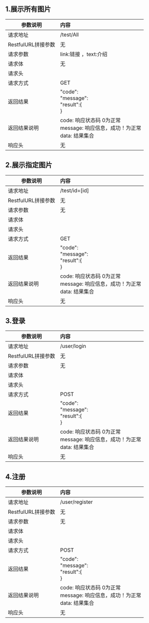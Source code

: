 ## 1.展示所有图片

| **参数说明**       | **内容**                                                     |
| ------------------ | :----------------------------------------------------------- |
| 请求地址           | /test/All                                                    |
| RestfulURL拼接参数 | 无                                                           |
| 请求参数           | link:链接 ，text:介绍                                        |
| 请求体             | 无                                                           |
| 请求头             |                                                              |
| 请求方式           | GET                                                          |
| 返回结果           | "code": <br/>    "message": <br/>    "result":{<br>}         |
| 返回结果说明       | code: 响应状态码 0为正常<br/>message: 响应信息，成功！为正常<br/>data: 结果集合 |
| 响应头             | 无                                                           |

## 2.展示指定图片

| **参数说明**       | **内容**                                                     |
| ------------------ | :----------------------------------------------------------- |
| 请求地址           | /test/id=[id]                                                |
| RestfulURL拼接参数 | 无                                                           |
| 请求参数           | 无                                                           |
| 请求体             |                                                              |
| 请求头             |                                                              |
| 请求方式           | GET                                                          |
| 返回结果           | "code": <br/>    "message": <br/>    "result":{<br>}         |
| 返回结果说明       | code: 响应状态码 0为正常<br/>message: 响应信息，成功！为正常<br/>data: 结果集合 |
| 响应头             | 无                                                           |

## 3.登录

| **参数说明**       | **内容**                                                     |
| ------------------ | :----------------------------------------------------------- |
| 请求地址           | /user/login                                                  |
| RestfulURL拼接参数 | 无                                                           |
| 请求参数           | 无                                                           |
| 请求体             |                                                              |
| 请求头             |                                                              |
| 请求方式           | POST                                                         |
| 返回结果           | "code": <br/>    "message": <br/>    "result":{<br>}         |
| 返回结果说明       | code: 响应状态码 0为正常<br/>message: 响应信息，成功！为正常<br/>data: 结果集合 |
| 响应头             | 无                                                           |

## 4.注册

| **参数说明**       | **内容**                                                     |
| ------------------ | :----------------------------------------------------------- |
| 请求地址           | /user/register                                               |
| RestfulURL拼接参数 | 无                                                           |
| 请求参数           | 无                                                           |
| 请求体             |                                                              |
| 请求头             |                                                              |
| 请求方式           | POST                                                         |
| 返回结果           | "code": <br/>    "message": <br/>    "result":{<br>}         |
| 返回结果说明       | code: 响应状态码 0为正常<br/>message: 响应信息，成功！为正常<br/>data: 结果集合 |
| 响应头             | 无                                                           |

